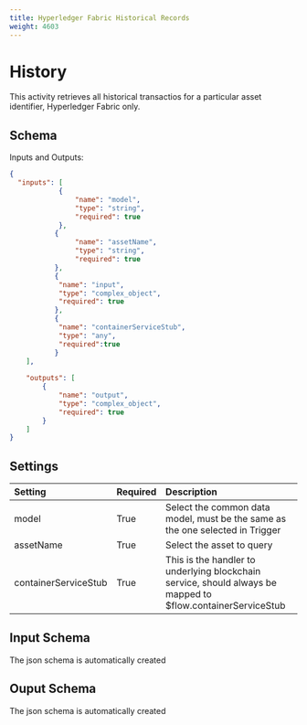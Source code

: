 ```yaml
---
title: Hyperledger Fabric Historical Records
weight: 4603
---
```


# History
This activity retrieves all historical transactios for a particular asset identifier, Hyperledger Fabric only.

## Schema
Inputs and Outputs:

```json
{
  "inputs": [
            {
                "name": "model",
                "type": "string",
                "required": true
            },
           {
                "name": "assetName",
                "type": "string",
                "required": true
           },
           {
            "name": "input",
            "type": "complex_object",
            "required": true
           },
           {
            "name": "containerServiceStub",
            "type": "any",
            "required":true
           }
    ],
  
    "outputs": [
        {
            "name": "output",
            "type": "complex_object",
            "required": true
        }
    ]
}
```

## Settings
| Setting              | Required | Description |
|:---------------------|:---------|:------------|
| model                | True    | Select the common data model, must be the same as the one selected in Trigger |
| assetName            | True    | Select the asset to query|
| containerServiceStub | True    | This is the handler to underlying blockchain service, should always be mapped to $flow.containerServiceStub |

## Input Schema
The json schema is automatically created

## Ouput Schema
The json schema is automatically created 


